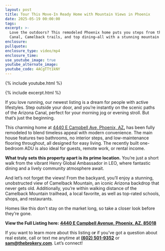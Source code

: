 ```yaml
---
layout: post
title: Tour This Move-In Ready Home with Mountain Views in Phoenix
date: 2025-05-19 00:00:00
tags:
excerpt: >-
  Love the outdoors? This remodeled Phoenix home puts you steps from the Arizona
  Canal, Camelback trails, and top dining—all with a stunning mountain view.
enclosure:
pullquote:
enclosure_type: video/mp4
enclosure_time:
use_youtube_image: true
youtube_alternate_image:
youtube_code: 4ACgTTt1kNY
---
```

{% include youtube.html %}

{% include excerpt.html %}

If you love running, our newest listing is a dream for people with active lifestyles. Step outside your door, and you’re instantly on the scenic paths of the Arizona Canal, perfect for your morning jog or evening stroll. But that’s just the beginning.

This charming home at [4440 E Campbell Ave, Phoenix, AZ](https://thebrokery.com/home-search/listings/1468698282161877959-4440-E-CAMPBELL-Avenue?fr=1)**,** has been fully remodeled to blend timeless appeal with modern convenience. The main house features two bathrooms, no interior steps, and low-maintenance flooring throughout, all designed for easy living. The recently built one-bedroom ADU is also ideal for guests, remote work, or rental income.

**What truly sets this property apart is its prime location.** You’re just a short walk from the vibrant Henry Global Ambassador in LEO, where fantastic dining and a lively community atmosphere await.

And let’s not forget the views! From the backyard, you’ll enjoy a stunning, unobstructed view of Camelback Mountain, an iconic Arizona backdrop that never gets old. Additionally, you’re within walking distance of the Camelback Mountain trailhead, a local favorite, as well as top-rated schools, shops, and restaurants.

Homes like this don’t stay on the market long, so take a closer look before they’re gone.

**View the Full Listing here:** [**4440 E Campbell Avenue, Phoenix, AZ. 85018**](https://thebrokery.com/home-search/listings/1468698282161877959-4440-E-CAMPBELL-Avenue?fr=1)

If you want to learn more about this listing o**r** if you’ve got a question about real estate, call or text me anytime at [**(602) 501-9352**](tel:6025019352) or [**sam@thebrokery.com**](mailto:sam@thebrokery.com). Let’s connect!